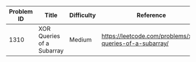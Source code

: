 | Problem ID | Title | Difficulty | Reference
| --- | --- | --- | ---
| 1310 | XOR Queries of a Subarray | Medium | https://leetcode.com/problems/xor-queries-of-a-subarray/
